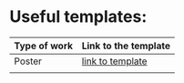 # Useful templates:


| Type of work | Link to the template |
| -------------- | ---------------------- |
| Poster       | [link to template](/public/templates/poster_template.svg)                    |
|              |                      |
